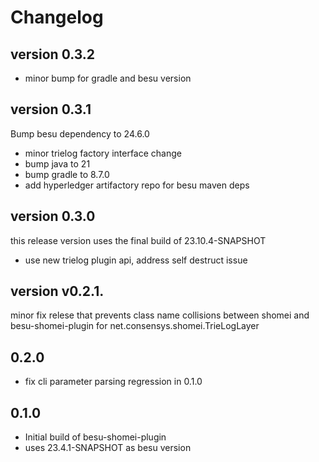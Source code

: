 # Changelog

## version 0.3.2
- minor bump for gradle and besu version

## version 0.3.1
Bump besu dependency to 24.6.0
- minor trielog factory interface change
- bump java to 21
- bump gradle to 8.7.0
- add hyperledger artifactory repo for besu maven deps

## version 0.3.0
this release version uses the final build of 23.10.4-SNAPSHOT

- use new trielog plugin api, address self destruct issue

## version v0.2.1.

minor fix relese that prevents class name collisions between shomei and besu-shomei-plugin for net.consensys.shomei.TrieLogLayer

## 0.2.0
- fix cli parameter parsing regression in 0.1.0

## 0.1.0
- Initial build of besu-shomei-plugin
- uses 23.4.1-SNAPSHOT as besu version
